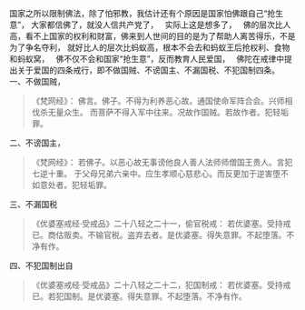 国家之所以限制佛法，除了怕邪教，我估计还有个原因是国家怕佛跟自己“抢生意”，
大家都信佛了，就没人信共产党了，
&nbsp;
实际上这是想多了，
&nbsp;
佛的层次比人高，看不上国家的权利和财富，佛来到人世间的目的是为了帮助人离苦得乐，不是为了争名夺利，
就好比人的层次比蚂蚁高，根本不会去和蚂蚁王后抢权利、食物和蚂蚁窝，
&nbsp;
佛不仅不会和国家“抢生意”，反而教育人民爱国，
&nbsp;
佛陀在戒律中提出关于爱国的四条戒行，即不做国贼、不谤国主、不漏国税、不犯国制四条。
&nbsp;
一、不做国贼，
&nbsp;
> 《梵网经》：
> 佛言。佛子。不得为利养恶心故。通国使命军阵合会。兴师相伐杀无量众生。
> 而菩萨不得入军中往来。况故作国贼。若故作者。犯轻垢罪。

二、不谤国主，
&nbsp;
> 《梵网经》：
> 若佛子。以恶心故无事谤他良人善人法师师僧国王贵人。言犯七逆十重。
> 于父母兄弟六亲中。应生孝顺心慈悲心。而反更加于逆害堕不如意处者。犯轻垢罪。

三、不漏国税
&nbsp;
> 《优婆塞戒经·受戒品》二十八轻之二十一，偷官税戒：
> 若优婆塞。受持戒已。商估贩卖。不输官税。盗弃去者。是优婆塞。得失意罪。不起堕落。不净有作。

四、不犯国制出自
&nbsp;
> 《优婆塞戒经·受戒品》二十八轻之二十二，犯国制戒：
> 若优婆塞。受持戒已。若犯国制。是优婆塞。得失意罪。不起堕落。不净有作。



